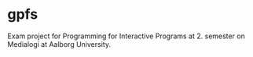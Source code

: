 # gpfs
Exam project for Programming for Interactive Programs at 2. semester on Medialogi at Aalborg University.
